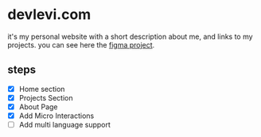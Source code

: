 # devlevi.com

it's my personal website with a short description about me, and links to my projects.
you can see here the [figma project](https://www.figma.com/file/JAXHM9H2Hh7mkIC634jZrS/devlevi.com?node-id=0%3A1&t=pqyIHFAUlEf2xa7S-1).

## steps
- [x] Home section
- [x] Projects Section
- [x] About Page 
- [x] Add Micro Interactions
- [ ] Add multi language support
